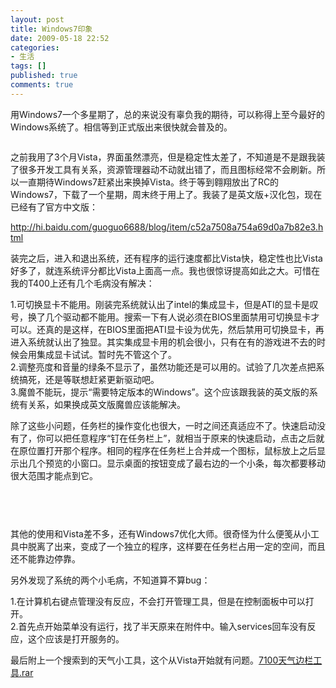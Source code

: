 ```yaml
---
layout: post
title: Windows7印象
date: 2009-05-18 22:52
categories:
- 生活
tags: []
published: true
comments: true
---
```

<p><p>用Windows7一个多星期了，总的来说没有辜负我的期待，可以称得上至今最好的Windows系统了。相信等到正式版出来很快就会普及的。</p>
<p><a href="http://images.cnblogs.com/cnblogs_com/phaibin/32317/r_Windows7.png"><img border="0" alt="" src="http://images.cnblogs.com/cnblogs_com/phaibin/32317/r_Windows7.png" /></a><img border="0" alt="" src="http://images.cnblogs.com/cnblogs_com/phaibin/32317/r_Windows7_RC.png" /></p>
<p>之前我用了3个月Vista，界面虽然漂亮，但是稳定性太差了，不知道是不是跟我装了很多开发工具有关系，资源管理器动不动就出错了，而且图标经常不会刷新。所以一直期待Windows7赶紧出来换掉Vista。终于等到翱翔放出了RC的Windows7，下载了一个星期，周末终于用上了。我装了是英文版+汉化包，现在已经有了官方中文版：</p>
<p><a href="http://hi.baidu.com/guoguo6688/blog/item/c52a7508a754a69d0a7b82e3.html">http://hi.baidu.com/guoguo6688/blog/item/c52a7508a754a69d0a7b82e3.html</a></p>
<p>装完之后，进入和退出系统，还有程序的运行速度都比Vista快，稳定性也比Vista好多了，就连系统评分都比Vista上面高一点。我也很惊讶提高如此之大。可惜在我的T400上还有几个毛病没有解决：</p>
<p>1.可切换显卡不能用。刚装完系统就认出了intel的集成显卡，但是ATI的显卡是叹号，换了几个驱动都不能用。搜索一下有人说必须在BIOS里面禁用可切换显卡才可以。还真的是这样，在BIOS里面把ATI显卡设为优先，然后禁用可切换显卡，再进入系统就认出了独显。其实集成显卡用的机会很小，只有在有的游戏进不去的时候会用集成显卡试试。暂时先不管这个了。<br />
2.调整亮度和音量的绿条不显示了，虽然功能还是可以用的。试验了几次差点把系统搞死，还是等联想赶紧更新驱动吧。<br />
3.魔兽不能玩，提示&#8220;需要特定版本的Windows&#8221;。这个应该跟我装的英文版的系统有关系，如果换成英文版魔兽应该能解决。</p>
<p>除了这些小问题，任务栏的操作变化也很大，一时之间还真适应不了。快速启动没有了，你可以把任意程序&#8220;钉在任务栏上&#8221;，就相当于原来的快速启动，点击之后就在原位置打开那个程序。相同的程序在任务栏上合并成一个图标，鼠标放上之后显示出几个预览的小窗口。显示桌面的按钮变成了最右边的一个小条，每次都要移动很大范围才能点到它。</p>
<p><img border="0" src="http://images.cnblogs.com/cnblogs_com/phaibin/32317/r_taskbar.png" alt="" /></p>
<p>&nbsp;<img border="0" src="http://images.cnblogs.com/cnblogs_com/phaibin/32317/r_multiwindow.png" alt="" /></p>
<p><img border="0" src="http://images.cnblogs.com/cnblogs_com/phaibin/32317/r_showdesktop.png" alt="" /></p>
<p>其他的使用和Vista差不多，还有Windows7优化大师。很奇怪为什么便笺从小工具中脱离了出来，变成了一个独立的程序，这样要在任务栏占用一定的空间，而且还不能靠边停靠。</p>
<p>另外发现了系统的两个小毛病，不知道算不算bug：</p>
<p>1.在计算机右键点管理没有反应，不会打开管理工具，但是在控制面板中可以打开。<br />
2.首先点开始菜单没有运行，找了半天原来在附件中。输入services回车没有反应，这个应该是打开服务的。</p>
<p>最后附上一个搜索到的天气小工具，这个从Vista开始就有问题。<a title="7100天气边栏工具.rar" href="http://files.cnblogs.com/phaibin/7100天气边栏工具.rar">7100天气边栏工具.rar</a></p></p>
